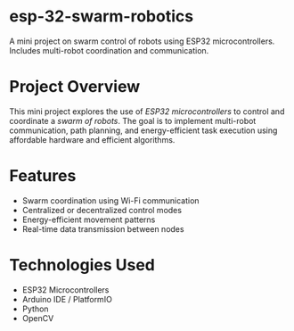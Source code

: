 # esp-32-swarm-robotics
A mini project on swarm control of robots using ESP32 microcontrollers. Includes multi-robot coordination and communication.

# Project Overview
This mini project explores the use of *ESP32 microcontrollers* to control and coordinate a *swarm of robots*. The goal is to implement multi-robot communication, path planning, and energy-efficient task execution using affordable hardware and efficient algorithms.

# Features
- Swarm coordination using Wi-Fi communication
- Centralized or decentralized control modes
- Energy-efficient movement patterns
- Real-time data transmission between nodes

# Technologies Used
- ESP32 Microcontrollers
- Arduino IDE / PlatformIO
- Python
- OpenCV

